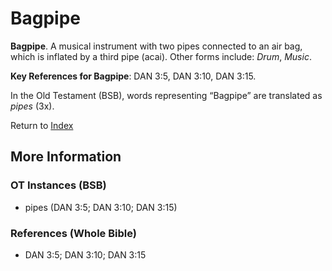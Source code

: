 # Bagpipe
**Bagpipe**. 
A musical instrument with two pipes connected to an air bag, which is inflated by a third pipe (acai). 
Other forms include: 
*Drum*, *Music*. 


**Key References for Bagpipe**: 
DAN 3:5, DAN 3:10, DAN 3:15. 


In the Old Testament (BSB), words representing “Bagpipe” are translated as 
*pipes* (3x). 




Return to [Index](00-Index.md)

## More Information

### OT Instances (BSB)

* pipes (DAN 3:5; DAN 3:10; DAN 3:15)



### References (Whole Bible)

* DAN 3:5; DAN 3:10; DAN 3:15



